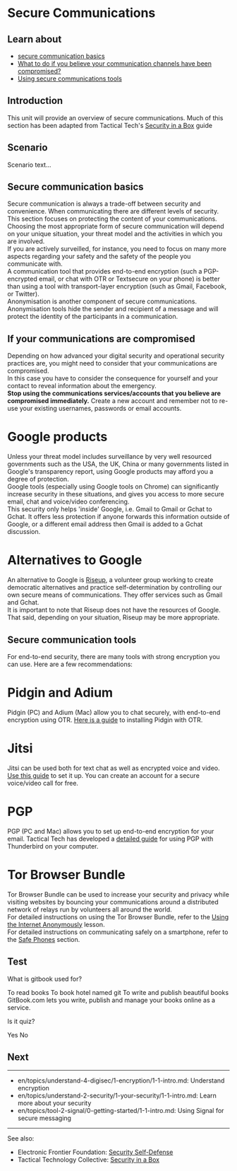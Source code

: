# Secure Communications
## Learn about
- [secure communication basics](en/topics/understand-4-digisec/4-secure-communications/3-1-learn.md)
- [What to do if you believe your communication channels have been compromised?](en/topics/understand-4-digisec/4-secure-communications/3-1-learn.md)
- [Using secure communications tools](en/topics/understand-4-digisec/4-secure-communications/3-1-learn.md)


## Introduction
This unit will provide an overview of secure communications. Much of this section has been adapted from Tactical Tech's [Security in a Box](https://securityinabox.org/) guide

## Scenario
Scenario text...

## Secure communication basics
Secure communication is always a trade-off between security and convenience. When communicating there are different levels of security. This section focuses on protecting the content of your communications.
<br>
Choosing the most appropriate form of secure communication will depend on your unique situation, your threat model and the activities in which you are involved.
<br>
If you are actively surveilled, for instance, you need to focus on many more aspects regarding your safety and the safety of the people you communicate with.
<br>
A communication tool that provides end-to-end encryption (such a PGP-encrypted email, or chat with OTR or Textsecure on your phone) is better than using a tool with transport-layer encryption (such as Gmail, Facebook, or Twitter).
<br>
Anonymisation is another component of secure communications. Anonymisation tools hide the sender and recipient of a message and will protect the identity of the participants in a communication.


## If your communications are compromised
Depending on how advanced your digital security and operational security practices are, you might need to consider that your communications are compromised.
<br>
In this case you have to consider the consequence for yourself and your contact to reveal information about the emergency.
<br>
**Stop using the communications services/accounts that you believe are compromised immediately.** Create a new account and remember not to re-use your existing usernames, passwords or email accounts.
<br>
# Google products
Unless your threat model includes surveillance by very well resourced governments such as the USA, the UK, China or many governments listed in Google's transparency report, using Google products may afford you a degree of protection.
<br>
Google tools (especially using Google tools on Chrome) can significantly increase security in these situations, and gives you access to more secure email, chat and voice/video conferencing.
<br>
This security only helps 'inside' Google, i.e. Gmail to Gmail or Gchat to Gchat. It offers less protection if anyone forwards this information outside of Google, or a different email address then Gmail is added to a Gchat discussion.
<br>
# Alternatives to Google
An alternative to Google is [Riseup](https://www.riseup.net/), a volunteer group working to create democratic alternatives and practice self-determination by controlling our own secure means of communications. They offer services such as Gmail and Gchat.
<br>
It is important to note that Riseup does not have the resources of Google. That said, depending on your situation, Riseup may be more appropriate.


## Secure communication tools
For end-to-end security, there are many tools with strong encryption you can use. Here are a few recommendations:

# Pidgin and Adium
Pidgin (PC) and Adium (Mac) allow you to chat securely, with end-to-end encryption using OTR. [Here is a guide](https://securityinabox.org/en/guide/pidgin/windows) to installing Pidgin with OTR.
<br>
# Jitsi
Jitsi can be used both for text chat as well as encrypted voice and video. [Use this guide](https://securityinabox.org/en/guide/jitsi/windows) to set it up. You can create an account for a secure voice/video call for free.
<br>
# PGP
PGP (PC and Mac) allows you to set up end-to-end encryption for your email. Tactical Tech has developed a [detailed guide](https://securityinabox.org/en/guide/thunderbird/windows) for using PGP with Thunderbird on your computer.
<br>
# Tor Browser Bundle
Tor Browser Bundle can be used to increase your security and privacy while visiting websites by bouncing your communications around a distributed network of relays run by volunteers all around the world.
<br>
For detailed instructions on using the Tor Browser Bundle, refer to the [Using the Internet Anonymously](en/topics/practice-5-internet-anonymity/index.html) lesson.
<br>
For detailed instructions on communicating safely on a smartphone, refer to the [Safe Phones](en/topics/practice-3-safe-phones/0-getting-started/1-intro.md) section.


## Test
<quiz name="Gitbook Quiz">
    <question multiple>
        <p>What is gitbook used for?</p>
        <answer correct>To read books</answer>
        <answer>To book hotel named git</answer>
        <answer correct>To write and publish beautiful books</answer>
        <explanation>GitBook.com lets you write, publish and manage your books online as a service.</explanation>
    </question>
    <question>
        <p>Is it quiz?</p>
        <answer correct>Yes</answer>
        <answer>No</answer>
    </question>
</quiz>

## Next
---
- en/topics/understand-4-digisec/1-encryption/1-1-intro.md: Understand encryption
- en/topics/understand-2-security/1-your-security/1-1-intro.md: Learn more about your security
- en/topics/tool-2-signal/0-getting-started/1-1-intro.md: Using Signal for secure messaging
---
See also:
- Electronic Frontier Foundation: [Security Self-Defense](https://ssd.eff.org/)
- Tactical Technology Collective: [Security in a Box](https://securityinabox.org/)



